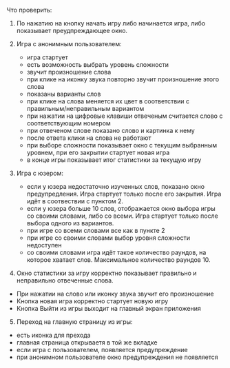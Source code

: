 Что проверить:

1) По нажатию на кнопку начать игру либо начинается игра, либо показывает преудпреждающее окно.

2) Игра с анонимным пользователем:
    - игра стартует
    - есть возможность выбрать уровень сложности
    - звучит произношение слова
    - при клике на иконку звука повторно звучит произношение этого слова
    - показаны варианты слов
    - при клике на слова меняется их цвет в соответствии с правильным/неправильным вариантом
    - при нажатии на цифровые клавиши отвеченым считается слово с соответствующим номером
    - при отвеченом слове показано слово и картинка к нему
    - после ответа клики на слова не работают
    - при выборе сложности показывает окно с текущим выбранным уровнем, при его закрытии стартует новая игра
    - в конце игры показывает итог статистики за текущую игру

3) Игра с юзером:
    - если у юзера недостаточно изученных слов, показано окно предупредления. Игра стартует только после его закрытия. Игра идёт в соотвествии с пунктом 2.
    - если у юзера больше 10 слов, отображается окно выбора игры со своими словами, либо со всеми. Игра стартует только после выбора одного из вариантов.
    - при игре со всеми словами все как в пункте 2
    - при игре со своими словами выбор уровня сложности недоступен
    - со своими словами игра идёт такое количество раундов, на которое хватает слов. Максимальное количество раундов 10. 

4) Окно статистики за игру корректно показывает правильно и неправильно отвеченные слова. 
 - При нажатии на слово или иконку звука звучит его произношение
 - Кнопка новая игра корректно стартует новую игру
 - Кнопка Выйти из игры выходит на главный экран приложения

5) Переход на главную страницу из игры:
 - есть иконка для прехода
 - главная страница открываетя в той же вкладке
 - если игра с пользователем, появляется предупреждение
 - при анонимном пользователе окно предупреждения не появляется
